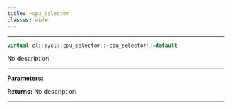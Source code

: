 ```yaml
---
title: ~cpu_selector
classes: wide
---
```



---

```cpp
virtual cl::sycl::cpu_selector::~cpu_selector()=default
```


No description.


---
**Parameters:**

**Returns:** No description.

---
